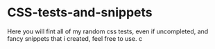 # CSS-tests-and-snippets
Here you will fint all of my random css tests, even if uncompleted, and fancy snippets that i created, feel free to use.
c
